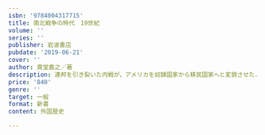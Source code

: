 ```yaml
---
isbn: '9784004317715'
title: 南北戦争の時代　19世紀
volume: ''
series: ''
publisher: 岩波書店
pubdate: '2019-06-21'
cover: ''
author: 貴堂嘉之／著
description: 連邦を引き裂いた内戦が，アメリカを奴隷国家から移民国家へと変貌させた．国民創造の一九世紀を描く．
price: '840'
genre: ''
target: 一般
format: 新書
content: 外国歴史

---
```

